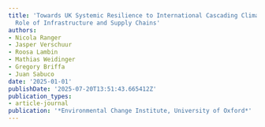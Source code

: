 ```yaml
---
title: 'Towards UK Systemic Resilience to International Cascading Climate Risks: The
  Role of Infrastructure and Supply Chains'
authors:
- Nicola Ranger
- Jasper Verschuur
- Roosa Lambin
- Mathias Weidinger
- Gregory Briffa
- Juan Sabuco
date: '2025-01-01'
publishDate: '2025-07-20T13:51:43.665412Z'
publication_types:
- article-journal
publication: '*Environmental Change Institute, University of Oxford*'
---
```

